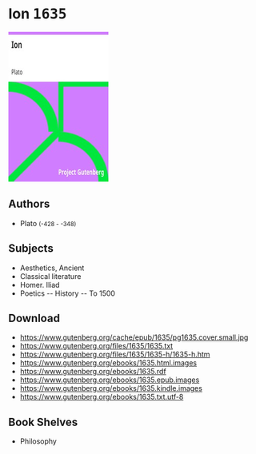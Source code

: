 # Ion <kbd>1635</kbd>

![](./cover.medium.jpg "")

## Authors


 - Plato <small>(-428 - -348)</small>

## Subjects


 - Aesthetics, Ancient
 - Classical literature
 - Homer. Iliad
 - Poetics -- History -- To 1500

## Download


 - https://www.gutenberg.org/cache/epub/1635/pg1635.cover.small.jpg
 - https://www.gutenberg.org/files/1635/1635.txt
 - https://www.gutenberg.org/files/1635/1635-h/1635-h.htm
 - https://www.gutenberg.org/ebooks/1635.html.images
 - https://www.gutenberg.org/ebooks/1635.rdf
 - https://www.gutenberg.org/ebooks/1635.epub.images
 - https://www.gutenberg.org/ebooks/1635.kindle.images
 - https://www.gutenberg.org/ebooks/1635.txt.utf-8

## Book Shelves


 - Philosophy
